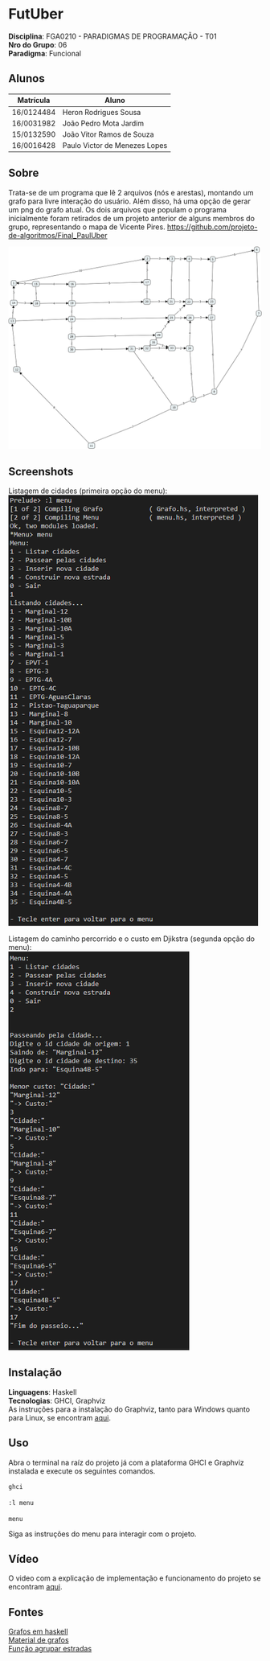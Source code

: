 # FutUber

**Disciplina**: FGA0210 - PARADIGMAS DE PROGRAMAÇÃO - T01 <br>
**Nro do Grupo**: 06<br>
**Paradigma**: Funcional<br>

## Alunos
|Matrícula | Aluno |
| --          | --                             |
| 16/0124484  |  Heron Rodrigues Sousa         |
| 16/0031982  |  João Pedro Mota Jardim        |
| 15/0132590  |  João Vitor Ramos de Souza     |
| 16/0016428  |  Paulo Victor de Menezes Lopes |

## Sobre 
Trata-se de um programa que lê 2 arquivos (nós e arestas), montando um grafo para livre interação do usuário. Além disso, há uma opção de gerar um png do grafo atual. Os dois arquivos que populam o programa inicialmente foram retirados de um projeto anterior de alguns membros do grupo, representando o mapa de Vicente Pires. https://github.com/projeto-de-algoritmos/Final_PaulUber 

![Grafo de Vicente Pires](https://github.com/UnBParadigmas/2020.1_G6_Funcional_FutUber/blob/master/images/Grafo%20vicente.jpg)

## Screenshots

Listagem de cidades (primeira opção do menu):<br>
![Lista de Cidades](https://github.com/UnBParadigmas/2020.1_G6_Funcional_FutUber/blob/master/images/lista_cidades.png)

Listagem do caminho percorrido e o custo em Djikstra (segunda opção do menu):<br>
![Djikstra](https://github.com/UnBParadigmas/2020.1_G6_Funcional_FutUber/blob/master/images/djikstra.png)

## Instalação 
**Linguagens**: Haskell<br>
**Tecnologias**: GHCI, Graphviz <br>
As instruções para a instalação do Graphviz, tanto para Windows quanto para Linux, se encontram [aqui](https://graphviz.org/download/).

## Uso 

Abra o terminal na raíz do projeto já com a plataforma GHCI e Graphviz instalada e execute os seguintes comandos.

 ```
ghci

:l menu

menu
 ```

Siga as instruções do menu para interagir com o projeto.

## Vídeo
O video com a explicação de implementação e funcionamento do projeto se encontram [aqui](https://www.youtube.com/embed/kRwyy-bqGzE).

## Fontes
[Grafos em haskell](https://szakallas.eu/2016/10/15/finding-shortest-paths-in-graphs-in-haskell/) <br>
[Material de grafos](https://github.com/edsomjr/TEP/blob/master/Grafos/slides/SSP-2/SSP-2.pdf) <br>
[Função agrupar estradas](https://stackoverflow.com/questions/12398458/how-to-group-similar-items-in-a-list-using-haskell) <br>
